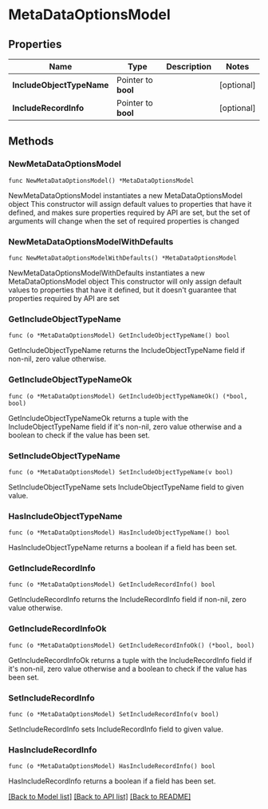 # MetaDataOptionsModel

## Properties

Name | Type | Description | Notes
------------ | ------------- | ------------- | -------------
**IncludeObjectTypeName** | Pointer to **bool** |  | [optional] 
**IncludeRecordInfo** | Pointer to **bool** |  | [optional] 

## Methods

### NewMetaDataOptionsModel

`func NewMetaDataOptionsModel() *MetaDataOptionsModel`

NewMetaDataOptionsModel instantiates a new MetaDataOptionsModel object
This constructor will assign default values to properties that have it defined,
and makes sure properties required by API are set, but the set of arguments
will change when the set of required properties is changed

### NewMetaDataOptionsModelWithDefaults

`func NewMetaDataOptionsModelWithDefaults() *MetaDataOptionsModel`

NewMetaDataOptionsModelWithDefaults instantiates a new MetaDataOptionsModel object
This constructor will only assign default values to properties that have it defined,
but it doesn't guarantee that properties required by API are set

### GetIncludeObjectTypeName

`func (o *MetaDataOptionsModel) GetIncludeObjectTypeName() bool`

GetIncludeObjectTypeName returns the IncludeObjectTypeName field if non-nil, zero value otherwise.

### GetIncludeObjectTypeNameOk

`func (o *MetaDataOptionsModel) GetIncludeObjectTypeNameOk() (*bool, bool)`

GetIncludeObjectTypeNameOk returns a tuple with the IncludeObjectTypeName field if it's non-nil, zero value otherwise
and a boolean to check if the value has been set.

### SetIncludeObjectTypeName

`func (o *MetaDataOptionsModel) SetIncludeObjectTypeName(v bool)`

SetIncludeObjectTypeName sets IncludeObjectTypeName field to given value.

### HasIncludeObjectTypeName

`func (o *MetaDataOptionsModel) HasIncludeObjectTypeName() bool`

HasIncludeObjectTypeName returns a boolean if a field has been set.

### GetIncludeRecordInfo

`func (o *MetaDataOptionsModel) GetIncludeRecordInfo() bool`

GetIncludeRecordInfo returns the IncludeRecordInfo field if non-nil, zero value otherwise.

### GetIncludeRecordInfoOk

`func (o *MetaDataOptionsModel) GetIncludeRecordInfoOk() (*bool, bool)`

GetIncludeRecordInfoOk returns a tuple with the IncludeRecordInfo field if it's non-nil, zero value otherwise
and a boolean to check if the value has been set.

### SetIncludeRecordInfo

`func (o *MetaDataOptionsModel) SetIncludeRecordInfo(v bool)`

SetIncludeRecordInfo sets IncludeRecordInfo field to given value.

### HasIncludeRecordInfo

`func (o *MetaDataOptionsModel) HasIncludeRecordInfo() bool`

HasIncludeRecordInfo returns a boolean if a field has been set.


[[Back to Model list]](../README.md#documentation-for-models) [[Back to API list]](../README.md#documentation-for-api-endpoints) [[Back to README]](../README.md)


